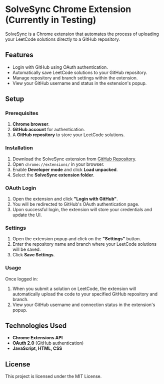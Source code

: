 # SolveSync Chrome Extension (Currently in Testing)

SolveSync is a Chrome extension that automates the process of uploading your LeetCode solutions directly to a GitHub repository.

## Features
- Login with GitHub using OAuth authentication.
- Automatically save LeetCode solutions to your GitHub repository.
- Manage repository and branch settings within the extension.
- View your GitHub username and status in the extension's popup.

## Setup

### Prerequisites
1. **Chrome browser**.
2. **GitHub account** for authentication.
3. A **GitHub repository** to store your LeetCode solutions.

### Installation
1. Download the SolveSync extension from [GitHub Repository](https://github.com/art2url/SolveSync).
2. Open `chrome://extensions/` in your browser.
3. Enable **Developer mode** and click **Load unpacked**.
4. Select the **SolveSync extension folder**.

### OAuth Login
1. Open the extension and click **"Login with GitHub"**.
2. You will be redirected to GitHub's OAuth authentication page.
3. Upon successful login, the extension will store your credentials and update the UI.

### Settings
1. Open the extension popup and click on the **"Settings"** button.
2. Enter the repository name and branch where your LeetCode solutions will be saved.
3. Click **Save Settings**.

### Usage
Once logged in:
1. When you submit a solution on LeetCode, the extension will automatically upload the code to your specified GitHub repository and branch.
2. View your GitHub username and connection status in the extension's popup.

## Technologies Used
- **Chrome Extensions API**
- **OAuth 2.0** (GitHub authentication)
- **JavaScript, HTML, CSS**

## License
This project is licensed under the MIT License.
